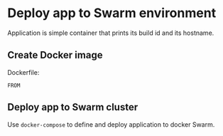 # Deploy app to Swarm environment #

Application is simple container that prints its build id and its hostname.

## Create Docker image ##

Dockerfile:
```
FROM
```

## Deploy app to Swarm cluster ##

Use `docker-compose` to define and deploy application to docker Swarm.

